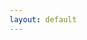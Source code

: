 ```yaml
---
layout: default
---
```

<div id="pics" class="row"></div>
<div class="flow-text center" id="load"></div>
<!--spinner start-->
<center><div id="spin" class="preloader-wrapper active">
<div class="spinner-layer">
<div class="circle-clipper left">
<div class="circle"></div>
</div><div class="gap-patch">
<div class="circle"></div>
</div><div class="circle-clipper right">
<div class="circle"></div>
</div>
</div>
</div></center>
<!--spinner end-->
  
<script>
document.title = 'Pic gallery';
$('#project_title').text('Pic gallery');
$('#project_tagline').text('Shalima-Manoj');
$('#main_content').css("max-width", "100%");
	
var albumId = urlParam(),
    pageToken = '';
    
if (!albumId){
    albumId = "AH7cjMvUZu6qi79NHsKZxKJMMA6ik4RfOIKBIP-0XyxUOs3fwu05sfaYz1cDx4IK6Oc7dFuW250z";
    myFunction();
    history.replaceState({urlPath:'./?'+ albumId}, "", './?'+ albumId);
    }else{
    changeDest(albumId);
    }
    
function changeDest(id) {
albumId = id;
$('#spin').show();
$('#pics').html(' ');
history.pushState({urlPath:'./?'+ albumId}, "", './?'+ albumId);
myFunction();
}

$(document).ready(function() {
    $(window).on("popstate", function (e) {
    	$('#load').hide();
	$('#spin').show();
    	$('#pics').html(' ');
    	albumId = urlParam();
        myFunction();
	$('#project_tagline').text('Albums');
    });
});

function myFunction(t){
pageToken = t || ''; 
var url = "https://script.google.com/macros/s/AKfycbxTzetvK_cfyhveGnXhafHlLrIc25smJrpvCdEFNUaCxgkPACeR/exec?callback=loadData&albumId="+albumId+"&pageToken="+pageToken;
jQuery.ajax({
crossDomain: true,
url: url,
method: "GET",
dataType: "jsonp"
});
}

function loadData(e) {
pageToken = e["nextPageToken"] || '';
$('#spin').hide();
if (pageToken != ''){
$('#load').html('<a href="#" onclick="loadMore(\''+ pageToken +'\'); return false;">Load more ...</a>');
$('#load').show();
} else
$('#load').hide();

if (albumId == 'albums'){ // these are albums
e = e["albums"];
for (var i=0; i< e.length; i++){ //individual albums
	$('#pics').append("<div class='col s4'><a href='#' onclick=\"changeDest('"+e[i]["id"]+"'); $('#project_tagline').text('"+e[i]["title"]+"'); return false;\"><img src='"+e[i]["coverPhotoBaseUrl"]+"'><p>"+e[i]["title"]+"</p></a></div>");
	}
}else{ // these are files
e = e["mediaItems"];
for (var i=0; i< e.length; i++){ //individual file
	var link = e[i]["baseUrl"],
	    dimen = e[i]["mediaMetadata"]
	    mimeType = e[i]["mimeType"];
	if (mimeType.includes("video"))
	$('#pics').append("<div class='col s4'><video poster='"+link+"' preload='none' controls onclick='play();'><source src='"+link+"=dv' type='"+mimeType+"'></video><p>"+ e[i]["filename"] +"</p></div>");
	else
	$('#pics').append("<div class='col s4'><a href='"+link+"=w"+ dimen["width"]+"-h"+ dimen["height"]+"' target='_blank'><img src='"+link+"'></a></div>");
		}
	}
}

function loadMore(pageToken){
$('#load').hide();
$('#spin').show();
myFunction(pageToken);
}
function urlParam(){
var url = new URL(window.location.href);
var param = url.searchParams.toString().slice(0, -1);
return param;
}

/*
$(document).ready(function() {
	$(this).on("contextmenu", function(e) {
	e.preventDefault();
	});
});*/
</script>
